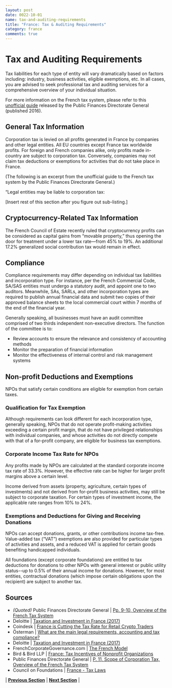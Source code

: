 ```yaml
---
layout: post
date: 0022-10-01
name: tax-and-auditing-requirements
title: "France: Tax & Auditing Requirements"
category: france
comments: true
---
```


# Tax and Auditing Requirements

Tax liabilities for each type of entity will vary dramatically based on factors including: industry, business activities, eligible exemptions, etc. In all cases, you are advised to seek professional tax and auditing services for a comprehensive overview of your individual situation.

For more information on the French tax system, please refer to this [unofficial guide](https://www.impots.gouv.fr/portail/files/media/1_metier/5_international/french_tax_system.pdf) released by the Public Finances Directorate General (published 2016). 

## General Tax Information

Corporation tax is levied on all profits generated in France by companies and other legal entities. All EU countries except France tax worldwide profits. For foreign and French companies alike, only profits made in-country are subject to corporation tax. Conversely, companies may not claim tax deductions or exemptions for activities that do not take place in France. 

(The following is an excerpt from the unofficial guide to the French tax system by the Public Finances Directorate General.) 

“Legal entities may be liable to corporation tax:

[Insert rest of this section after you figure out sub-listing.]

## Cryptocurrency-Related Tax Information
The French Council of Estate recently ruled that cryptocurrency profits can be considered as capital gains from “movable property,” thus opening the door for treatment under a lower tax rate&mdash;from 45% to 19%. An additional 17.2% generalized social contribution tax would remain in effect.

## Compliance
Compliance requirements may differ depending on individual tax liabilities and incorporation type. For instance, per the French Commercial Code, SA/SAS entities must undergo a statutory audit, and appoint one to two auditors. Meanwhile, SAs, SARLs, and other incorporation types are required to publish annual financial data and submit two copies of their approved balance sheets to the local commercial court within 7 months of the end of the financial year. 

Generally speaking, all businesses must have an audit committee comprised of two thirds independent non-executive directors. The function of the committee is to:
- Review accounts to ensure the relevance and consistency of accounting methods
- Monitor the preparation of financial information
- Monitor the effectiveness of internal control and risk management systems

## Non-profit Deductions and Exemptions
NPOs that satisfy certain conditions are eligible for exemption from certain taxes. 

### Qualification for Tax Exemption
Although requirements can look different for each incorporation type, generally speaking, NPOs that do not operate profit-making activities exceeding a certain profit margin, that do not have privileged relationships with individual companies, and whose activities do not directly compete with that of a for-profit company, are eligible for business tax exemptions. 

### Corporate Income Tax Rate for NPOs
Any profits made by NPOs are calculated at the standard corporate income tax rate of 33.3%. However, the effective rate can be higher for larger profit margins above a certain level. 

Income derived from assets (property, agriculture, certain types of investments) and not derived from for-profit business activities, may still be subject to corporate taxation. For certain types of investment income, the applicable rate ranges from 10% to 24%.

### Exemptions and Deductions for Giving and Receiving Donations
NPOs can accept donations, grants, or other contributions income tax-free. Value-added tax (“VAT”) exemptions are also provided for particular types of activities and assets, and a reduced VAT is applied for certain goods benefiting handicapped individuals. 

All foundations (except corporate foundations) are entitled to tax deductions for donations to other NPOs with general interest or public utility status--up to 0.5% of their annual income for donations. However, for most entities, contractual donations (which impose certain obligations upon the recipient) are subject to another tax.

Sources 
---
- *(Quoted)* Public Finances Directorate General | [Pp. 9-10, Overview of the French Tax System](https://www.impots.gouv.fr/portail/files/media/1_metier/5_international/french_tax_system.pdf)
- Deloitte | [Taxation and Investment in France (2017)](https://www2.deloitte.com/content/dam/Deloitte/global/Documents/Tax/dttl-tax-franceguide-2017.pdf)
- Coindesk | [France is Cutting the Tax Rate for Retail Crypto Traders](https://www.coindesk.com/france-cutting-taxes-retail-crypto-traders/)
- Österman | [What are the main legal requirements, accounting and tax compliance?](http://www.osterman-expertise.fr/conseils_en_3eme_sous_section.html) 
- Deloitte | [Taxation and Investment in France (2017)](https://www2.deloitte.com/content/dam/Deloitte/global/Documents/Tax/dttl-tax-franceguide-2017.pdf)
- FrenchCorporateGovernance.com | [The French Model](https://frenchcorporategovernance.wordpress.com/the-french-model/) 
- Bird & Bird LLP | [France: Tax Incentives of Nonprofit Organizations](https://www.twobirds.com/en/news/articles/2014/global/tax/oct-14/france-tax-incentives-of-non-profit-organisations)
- Public Finances Directorate General | [P. 11, Scope of Corporation Tax, Overview of the French Tax System](https://www.impots.gouv.fr/portail/files/media/1_metier/5_international/french_tax_system.pdf)
- Council on Foundations | [France - Tax Laws](https://www.cof.org/content/france#Tax_laws)  

| **[Previous Section]( https://neo-project.github.io/global-blockchain-compliance-hub//france/france-team-member-nationality-requirements.html)** | **[Next Section]( https://neo-project.github.io/global-blockchain-compliance-hub//france/france-governing-by-law.html)** |
